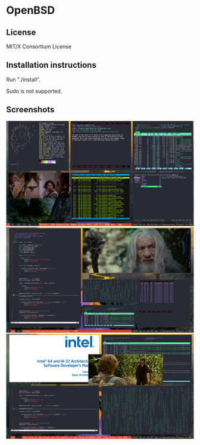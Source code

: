 # OpenBSD


## License
MIT/X Consortium License


## Installation instructions
Run "./install".

Sudo is not supported.


## Screenshots
![screenshot](screenshot0.png "Screenshot 0")
![screenshot](screenshot1.png "Screenshot 1")
![screenshot](screenshot2.png "Screenshot 2")

